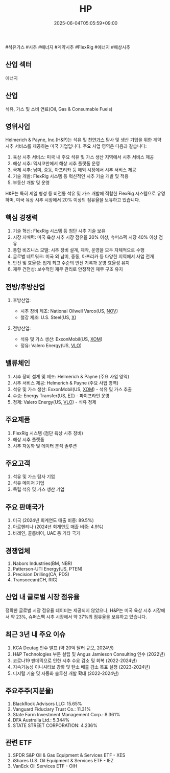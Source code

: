 ﻿---
title: "HP"
date: 2025-06-04T05:05:59+09:00
lastmod: 2025-06-04T05:05:59+09:00
type: docs
sidebar:
  open: true
weight: 414
---
<div style="display:none">
  <meta property="article:published_time" content="2025-06-03T20:05:59Z" />
  <meta property="article:modified_time" content="2025-06-03T20:05:59Z" />
</div>
#석유가스 #시추 #에너지 #계약시추 #FlexRig #에너지 #해상시추

## 산업 섹터

에너지

## 산업

석유, 가스 및 소비 연료(Oil, Gas & Consumable Fuels)

## 영위사업

Helmerich & Payne, Inc.(H&P)는 석유 및 [천연가스](/industry-study/천연가스/) 탐사 및 생산 기업을 위한 계약 시추 서비스를 제공하는 미국 기업입니다. 주요 사업 영역은 다음과 같습니다:

1. 육상 시추 서비스: 미국 내 주요 석유 및 가스 생산 지역에서 시추 서비스 제공
2. 해상 시추: 멕시코만에서 해상 시추 플랫폼 운영
3. 국제 시추: 남미, 중동, 아프리카 등 해외 시장에서 시추 서비스 제공
4. 기술 개발: FlexRig 시스템 등 혁신적인 시추 기술 개발 및 적용
5. 부동산 개발 및 운영

H&P는 특히 셰일 형성 등 비전통 석유 및 가스 개발에 적합한 FlexRig 시스템으로 유명하며, 미국 육상 시추 시장에서 20% 이상의 점유율을 보유하고 있습니다.

## 핵심 경쟁력

1. 기술 혁신: FlexRig 시스템 등 첨단 시추 기술 보유
2. 시장 지배력: 미국 육상 시추 시장 점유율 20% 이상, 슈퍼스펙 시장 40% 이상 점유
3. 통합 비즈니스 모델: 시추 장비 설계, 제작, 운영을 모두 자체적으로 수행
4. 글로벌 네트워크: 미국 외 남미, 중동, 아프리카 등 다양한 지역에서 사업 전개
5. 안전 및 효율성: 업계 최고 수준의 안전 기록과 운영 효율성 유지
6. 재무 건전성: 보수적인 재무 관리로 안정적인 재무 구조 유지

## 전방/후방산업

1. 후방산업:
    
    - 시추 장비 제조: National Oilwell Varco(US, [NOV](/company-analysis/nov/))
    - 철강 제조: U.S. Steel(US, [X](/company-analysis/x/))
    
2. 전방산업:
    
    - 석유 및 가스 생산: ExxonMobil(US, [XOM](/company-analysis/xom/))
    - 정유: Valero Energy(US, [VLO](/company-analysis/vlo/))

## 밸류체인

1. 시추 장비 설계 및 제조: Helmerich & Payne (주요 사업 영역)
2. 시추 서비스 제공: Helmerich & Payne (주요 사업 영역)
3. 석유 및 가스 생산: ExxonMobil(US, [XOM](/company-analysis/xom/)) - 석유 및 가스 추출
4. 수송: Energy Transfer(US, [ET](/company-analysis/et/)) - 파이프라인 운영
5. 정제: Valero Energy(US, [VLO](/company-analysis/vlo/)) - 석유 정제

## 주요제품

1. FlexRig 시스템 (첨단 육상 시추 장비)
2. 해상 시추 플랫폼
3. 시추 자동화 및 데이터 분석 솔루션

## 주요고객

1. 석유 및 가스 탐사 기업
2. 석유 메이저 기업
3. 독립 석유 및 가스 생산 기업

## 주요 판매국가

1. 미국 (2024년 회계연도 매출 비중: 89.5%)
2. 아르헨티나 (2024년 회계연도 매출 비중: 4.9%)
3. 바레인, 콜롬비아, UAE 등 기타 국가

## 경쟁업체

1. Nabors Industries(BM, NBR)
2. Patterson-UTI Energy(US, PTEN)
3. Precision Drilling(CA, PDS)
4. Transocean(CH, RIG)

## 산업 내 글로벌 시장 점유율

정확한 글로벌 시장 점유율 데이터는 제공되지 않았으나, H&P는 미국 육상 시추 시장에서 약 23%, 슈퍼스펙 시추 시장에서 약 37%의 점유율을 보유하고 있습니다.

## 최근 3년 내 주요 이슈

1. KCA Deutag 인수 발표 (약 20억 달러 규모, 2024년)
2. H&P Technologies 부문 설립 및 Angus Jamieson Consulting 인수 (2022년)
3. 코로나19 팬데믹으로 인한 시추 수요 감소 및 회복 (2022-2024년)
4. 지속가능성 이니셔티브 강화 및 탄소 배출 감소 목표 설정 (2023-2024년)
5. 디지털 기술 및 자동화 솔루션 개발 확대 (2022-2024년)

## 주요주주(지분율)

1. BlackRock Advisors LLC: 15.65%
2. Vanguard Fiduciary Trust Co.: 11.31%
3. State Farm Investment Management Corp.: 8.361%
4. DFA Australia Ltd.: 5.344%
5. STATE STREET CORPORATION: 4.236%

## 관련 ETF

1. SPDR S&P Oil & Gas Equipment & Services ETF - XES
2. iShares U.S. Oil Equipment & Services ETF - IEZ
3. VanEck Oil Services ETF - OIH
